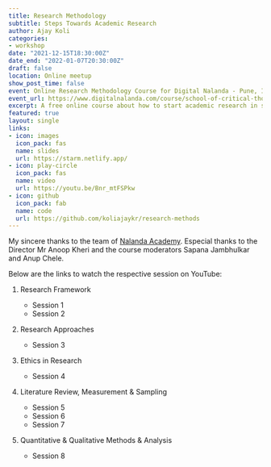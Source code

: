 ```yaml
---
title: Research Methodology
subtitle: Steps Towards Academic Research
author: Ajay Koli
categories:
- workshop
date: "2021-12-15T18:30:00Z"
date_end: "2022-01-07T20:30:00Z"
draft: false
location: Online meetup
show_post_time: false
event: Online Research Methodology Course for Digital Nalanda - Pune, India
event_url: https://www.digitalnalanda.com/course/school-of-critical-thought
excerpt: A free online course about how to start academic research in social sciences.
featured: true
layout: single
links:
- icon: images
  icon_pack: fas
  name: slides
  url: https://starm.netlify.app/
- icon: play-circle
  icon_pack: fas
  name: video
  url: https://youtu.be/Bnr_mtFSPkw
- icon: github
  icon_pack: fab
  name: code
  url: https://github.com/koliajaykr/research-methods
---
```


My sincere thanks to the team of [Nalanda Academy](https://nalanda-academy.org/). Especial thanks to the Director Mr Anoop Kheri and the course moderators Sapana Jambhulkar and Anup Chele.

Below are the links to watch the respective session on YouTube:

1. Research Framework
    - Session 1 [<i class="fas fa-play-circle pr2"></i>](https://youtu.be/Bnr_mtFSPkw)
    - Session 2 [<i class="fas fa-play-circle pr2"></i>](https://youtu.be/zILTWcaPRig)

1. Research Approaches
    - Session 3 [<i class="fas fa-play-circle pr2"></i>](https://youtu.be/05i8FPaZr5g)

1. Ethics in Research
    - Session 4 [<i class="fas fa-play-circle pr2"></i>](https://youtu.be/x1npsqz1Xno)

1. Literature Review, Measurement & Sampling
    - Session 5 [<i class="fas fa-play-circle pr2"></i>](https://youtu.be/zX1lqP2fWQ4)
    - Session 6 [<i class="fas fa-play-circle pr2"></i>](https://youtu.be/vnyOGQw7LJw)
    - Session 7 [<i class="fas fa-play-circle pr2"></i>](https://youtu.be/ORGsMzPEDT8)

1. Quantitative & Qualitative Methods & Analysis
    - Session 8 [<i class="fas fa-play-circle pr2"></i>](https://youtu.be/_44tAmszhTU)

